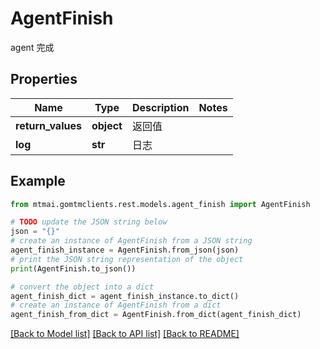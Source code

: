 # AgentFinish

agent 完成

## Properties

Name | Type | Description | Notes
------------ | ------------- | ------------- | -------------
**return_values** | **object** | 返回值 | 
**log** | **str** | 日志 | 

## Example

```python
from mtmai.gomtmclients.rest.models.agent_finish import AgentFinish

# TODO update the JSON string below
json = "{}"
# create an instance of AgentFinish from a JSON string
agent_finish_instance = AgentFinish.from_json(json)
# print the JSON string representation of the object
print(AgentFinish.to_json())

# convert the object into a dict
agent_finish_dict = agent_finish_instance.to_dict()
# create an instance of AgentFinish from a dict
agent_finish_from_dict = AgentFinish.from_dict(agent_finish_dict)
```
[[Back to Model list]](../README.md#documentation-for-models) [[Back to API list]](../README.md#documentation-for-api-endpoints) [[Back to README]](../README.md)


